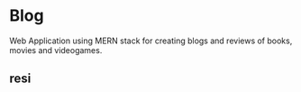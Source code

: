 # Blog
Web Application using MERN stack for creating blogs and reviews of books, movies and videogames.

## resi
